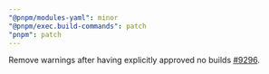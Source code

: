 ```yaml
---
"@pnpm/modules-yaml": minor
"@pnpm/exec.build-commands": patch
"pnpm": patch
---
```


Remove warnings after having explicitly approved no builds [#9296](https://github.com/pnpm/pnpm/issues/9296).

